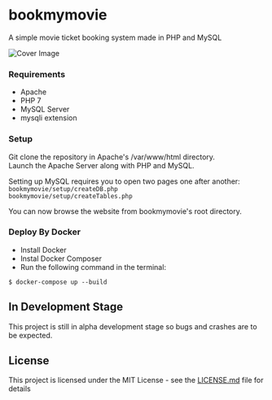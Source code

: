 # bookmymovie

A simple movie ticket booking system made in PHP and MySQL

![Cover Image](img/Cover.jpg)

### Requirements
 - Apache
 - PHP 7
 - MySQL Server
 - mysqli extension

### Setup

Git clone the repository in Apache's /var/www/html directory.<br>
Launch the Apache Server along with PHP and MySQL.

Setting up MySQL requires you to open two pages one after another: <br>
`bookmymovie/setup/createDB.php` <br>
`bookmymovie/setup/createTables.php`

You can now browse the website from bookmymovie's root directory.

### Deploy By Docker
 - Install Docker
 - Instal Docker Composer
 - Run the following command in the terminal:
 ```
 $ docker-compose up --build
 ```

## In Development Stage

This project is still in alpha development stage so bugs and crashes are to be expected.

## License

This project is licensed under the MIT License - see the [LICENSE.md](LICENSE) file for details
